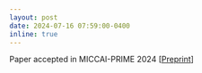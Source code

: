 ```yaml
---
layout: post
date: 2024-07-16 07:59:00-0400
inline: true
---
```

Paper accepted in MICCAI-PRIME 2024 [[Preprint](https://github.com/marafathussain/marafathussain.github.io/blob/source/assets/pdf/prime2024.pdf)]
